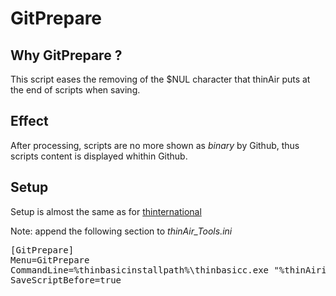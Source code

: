 # GitPrepare

## Why GitPrepare ?
This script eases the removing of the $NUL character that thinAir puts at the end of scripts when saving. 

## Effect
After processing, scripts are no more shown as _binary_ by Github, thus scripts content is displayed whithin Github.

## Setup 
Setup is almost the same as for [thinternational](https://github.com/DirectuX/thinternational/blob/master/README.md "Setup")

Note: append the following section to _thinAir_Tools.ini_

<pre>
[GitPrepare]
Menu=GitPrepare
CommandLine=%thinbasicinstallpath%\thinbasicc.exe "%thinAirinstallpath%\Tools\GitPrepare\GitPrepare.tbasic " %sourcecodefullpathname%
SaveScriptBefore=true
</pre>
